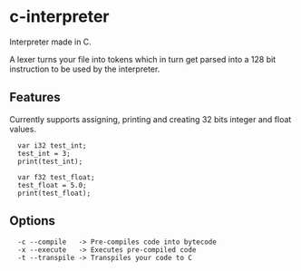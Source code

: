 # c-interpreter

Interpreter made in C.

A lexer turns your file into tokens which in turn get parsed into a 128 bit instruction to be used by the interpreter.

## Features

Currently supports assigning, printing and creating 32 bits integer and float values.

```
  var i32 test_int;
  test_int = 3;
  print(test_int);

  var f32 test_float;
  test_float = 5.0;
  print(test_float);
```

## Options
```
  -c --compile   -> Pre-compiles code into bytecode
  -x --execute   -> Executes pre-compiled code
  -t --transpile -> Transpiles your code to C
```